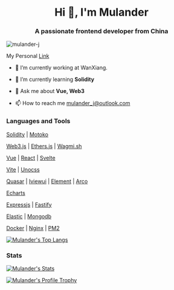 <h1 align="center">Hi 👋, I'm Mulander</h1>
<h3 align="center">A passionate frontend developer from China</h3>

<p align="left"> <img src="https://komarev.com/ghpvc/?username=mulander-j&label=Profile%20views&color=0e75b6&style=flat" alt="mulander-j" /> </p>

My Personal [Link](https://mulander-j.github.io/fillory/Wiki1001/)

- 🔭 I’m currently working at WanXiang.

- 🌱 I’m currently learning **Solidity**

- 💬 Ask me about **Vue, Web3**

- 📫 How to reach me <mulander_j@outlook.com>

### Languages and Tools

[Solidity](https://soliditylang.org/) | [Motoko](https://github.com/dfinity/motoko)

[Web3.js](https://github.com/web3/web3.js) | [Ethers.js](https://github.com/ethers-io/ethers.js/) | [Wagmi.sh](https://wagmi.sh)

[Vue](https://vuejs.org/) | [React](https://react.com) | [Svelte](https://svelte.dev/)

[Vite](https://vitejs.dev/) | [Unocss](https://unocss.dev/)

[Quasar](https://quasar.dev/) | [Iviewui](https://www.iviewui.com/) | [Element](https://element-plus.org/) | [Arco](https://arco.design/)

[Echarts](https://echarts.apache.org/)

[Expressjs](https://expressjs.com/) | [Fastify](https://fastify.dev/)

[Elastic](https://www.elastic.co/) | [Mongodb](https://www.mongodb.com/)

[Docker](https://www.docker.com/) | [Nginx](https://www.nginx.com/) | [PM2](https://pm2.keymetrics.io/)

[![Mulander's Top Langs](https://github-readme-stats.vercel.app/api/top-langs/?username=Mulander-J&langs_count=10&layout=compact&theme=transparent)](https://github.com/anuraghazra/github-readme-stats)

### Stats

[![Mulander's Stats](https://github-readme-stats.vercel.app/api?username=mulander-j&show_icons=true&locale=en&theme=aura)](https://github.com/anuraghazra/github-readme-stats)

[![Mulander's Profile Trophy](https://github-profile-trophy.vercel.app/?username=mulander-j)](https://github.com/ryo-ma/github-profile-trophy)
